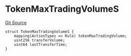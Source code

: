 # TokenMaxTradingVolumeS
[Git Source](https://github.com/thrackle-io/tron/blob/bcbcc01a5b28a551282aabeb3b2db849eb2ab94f/src/client/token/handler/diamond/RuleStorage.sol)


```solidity
struct TokenMaxTradingVolumeS {
    mapping(ActionTypes => Rule) tokenMaxTradingVolume;
    uint256 transferVolume;
    uint64 lastTransferTime;
}
```

